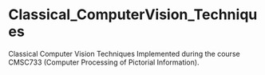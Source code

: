 # Classical_ComputerVision_Techniques
Classical Computer Vision Techniques Implemented during the course CMSC733 (Computer Processing of Pictorial Information).

